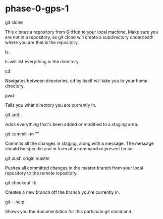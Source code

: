 # phase-0-gps-1

git clone <url>

This clones a repository from GitHub to your local machine.  Make sure you are not in a repository, as git clone will create a subdirectory underneath where you are that is the repository.

ls

ls will list everything in the directory.

cd

Navigates between directories.
cd by itself will take you to your home directory.

pwd

Tells you what directory you are currently in.

git add .

Adds everything that's been added or modified to a staging area.

git commit -m "<commit message>"

Commits all the changes in staging, along with a message.  The message should be specific and in form of a command or present tense.

git push origin master

Pushes all committed changes in the master branch from your local repository to the remote repository.

git checkout -b <new-branch-name>

Creates a new branch off the branch you're currently in.

git <command> --help

Shows you the documentation for this particular git command.

